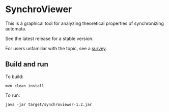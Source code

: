 # SynchroViewer

This is a graphical tool for analyzing theoretical properties of synchronizing automata.

See the latest release for a stable version.

For users unfamiliar with the topic, see a [survey](https://doi.org/10.1007/978-3-540-88282-4_4).

## Build and run

To build:

`mvn clean install`

To run:

`java -jar target/synchroviewer-1.2.jar`
